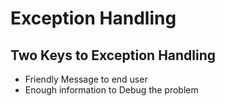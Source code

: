 # Exception Handling

## Two Keys to Exception Handling

- Friendly Message to end user
- Enough information to Debug the problem
